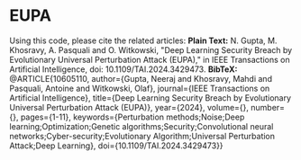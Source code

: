 # EUPA
Using this code, please cite the related articles: 
**Plain Text:**
N. Gupta, M. Khosravy, A. Pasquali and O. Witkowski, "Deep Learning Security Breach by Evolutionary Universal Perturbation Attack (EUPA)," in IEEE Transactions on Artificial Intelligence, doi: 10.1109/TAI.2024.3429473. 
**BibTeX:**
@ARTICLE{10605110,
  author={Gupta, Neeraj and Khosravy, Mahdi and Pasquali, Antoine and Witkowski, Olaf},
  journal={IEEE Transactions on Artificial Intelligence}, 
  title={Deep Learning Security Breach by Evolutionary Universal Perturbation Attack (EUPA)}, 
  year={2024},
  volume={},
  number={},
  pages={1-11},
  keywords={Perturbation methods;Noise;Deep learning;Optimization;Genetic algorithms;Security;Convolutional neural networks;Cyber-security;Evolutionary Algorithm;Universal Perturbation Attack;Deep Learning},
  doi={10.1109/TAI.2024.3429473}}
  

